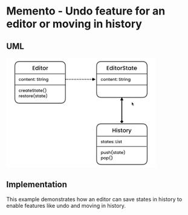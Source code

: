 # Memento - Undo feature for an editor or moving in history

## UML

![Memento UML](./img/UML_memento.png)

## Implementation

This example demonstrates how an editor can save states in history to enable features like undo and moving in history.
